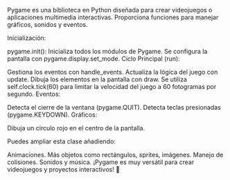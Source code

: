 Pygame es una biblioteca en Python diseñada para crear videojuegos o aplicaciones multimedia interactivas. Proporciona funciones para manejar gráficos, sonidos y eventos.

Inicialización:

pygame.init(): Inicializa todos los módulos de Pygame.
Se configura la pantalla con pygame.display.set_mode.
Ciclo Principal (run):

Gestiona los eventos con handle_events.
Actualiza la lógica del juego con update.
Dibuja los elementos en la pantalla con draw.
Se utiliza self.clock.tick(60) para limitar la velocidad del juego a 60 fotogramas por segundo.
Eventos:

Detecta el cierre de la ventana (pygame.QUIT).
Detecta teclas presionadas (pygame.KEYDOWN).
Gráficos:

Dibuja un círculo rojo en el centro de la pantalla.

Puedes ampliar esta clase añadiendo:

Animaciones.
Más objetos como rectángulos, sprites, imágenes.
Manejo de colisiones.
Sonidos y música.
¡Pygame es muy versátil para crear videojuegos y proyectos interactivos! 🚀